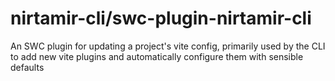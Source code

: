 # nirtamir-cli/swc-plugin-nirtamir-cli

An SWC plugin for updating a project's vite config, primarily used by the CLI to add new vite plugins and automatically configure them with sensible defaults
